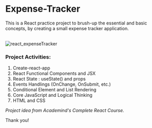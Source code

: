# Expense-Tracker
This is a React practice project to brush-up the essential and basic concepts, by creating a small expense tracker application. <br/><br/>

![react_expenseTracker](https://user-images.githubusercontent.com/29322189/127778258-99c14e62-8a7e-49fc-84cc-7b8a47ebaa05.gif)

### Project Activities:
1. Create-react-app
2. React Functional Components and JSX
3. React State : useState() and props
4. Events Handlings (OnChange, OnSubmit, etc.)
5. Conditional Element and List Rendering
6. Core JavaScript and Logical Thinking
7. HTML and CSS


_Project idea from Academind's Complete React Course._

Thank you!
